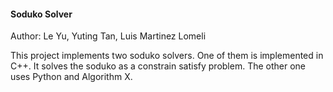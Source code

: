 #### Soduko Solver

Author: Le Yu, Yuting Tan, Luis Martinez Lomeli

This project implements two soduko solvers. 
One of them is implemented in C++. It solves the soduko as a constrain satisfy problem.
The other one uses Python and Algorithm X.

